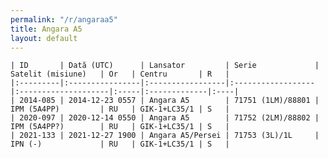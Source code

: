 ```yaml
---
permalink: "/r/angaraa5"
title: Angara A5
layout: default
---
```


    | ID       | Dată (UTC)      | Lansator         | Serie             | Satelit (misiune)   | Or   | Centru       | R   |
    |:---------|:----------------|:-----------------|:------------------|:--------------------|:-----|:-------------|:----|
    | 2014-085 | 2014-12-23 0557 | Angara A5        | 71751 (1LM)/88801 | IPM (5A4PP)         | RU   | GIK-1+LC35/1 | S   |
    | 2020-097 | 2020-12-14 0550 | Angara A5        | 71752 (2LM)/88802 | IPM (5A4PP?)        | RU   | GIK-1+LC35/1 | S   |
    | 2021-133 | 2021-12-27 1900 | Angara A5/Persei | 71753 (3L)/1L     | IPN (-)             | RU   | GIK-1+LC35/1 | S   |

